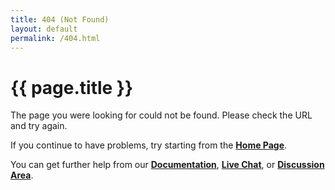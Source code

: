 ```yaml
---
title: 404 (Not Found)
layout: default
permalink: /404.html
---
```

# {{ page.title }}
The page you were looking for could not be found. Please check the URL and try again.

If you continue to have problems, try starting from the **[Home Page](/)**.

You can get further help from our **[Documentation](/docs/Home)**, **[Live Chat](/chat)**, or **[Discussion Area](/discuss)**.
